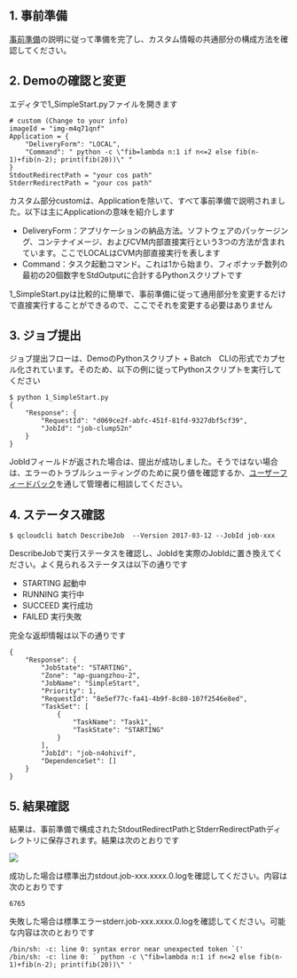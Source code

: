 ## 1. 事前準備
[事前準備]()の説明に従って準備を完了し、カスタム情報の共通部分の構成方法を確認してください。

## 2. Demoの確認と変更
エディタで1_SimpleStart.pyファイルを開きます
```
# custom (Change to your info)
imageId = "img-m4q71qnf"
Application = {
    "DeliveryForm": "LOCAL",
    "Command": " python -c \"fib=lambda n:1 if n<=2 else fib(n-1)+fib(n-2); print(fib(20))\" "
}
StdoutRedirectPath = "your cos path"
StderrRedirectPath = "your cos path"
```
カスタム部分customは、Applicationを除いて、すべて事前準備で説明されました。以下は主にApplicationの意味を紹介します
* DeliveryForm：アプリケーションの納品方法。ソフトウェアのパッケージング、コンテナイメージ、およびCVM内部直接実行という3つの方法が含まれています。ここでLOCALはCVM内部直接実行を表します
* Command：タスク起動コマンド。これは1から始まり、フィボナッチ数列の最初の20個数字をStdOutputに合計するPythonスクリプトです

1_SimpleStart.pyは比較的に簡単で、事前準備に従って通用部分を変更するだけで直接実行することができるので、ここでそれを変更する必要はありません

## 3. ジョブ提出
ジョブ提出フローは、DemoのPythonスクリプト + Batch　CLIの形式でカプセル化されています。そのため、以下の例に従ってPythonスクリプトを実行してください
```
$ python 1_SimpleStart.py
{
    "Response": {
        "RequestId": "d069ce2f-abfc-451f-81fd-9327dbf5cf39",
        "JobId": "job-clump52n"
    }
}
```

JobIdフィールドが返された場合は、提出が成功しました。そうではない場合は、エラーのトラブルシューティングのために戻り値を確認するか、[ユーザーフィードバック]()を通して管理者に相談してください。

## 4. ステータス確認

```
$ qcloudcli batch DescribeJob  --Version 2017-03-12 --JobId job-xxx
```
DescribeJobで実行ステータスを確認し、JobIdを実際のJobIdに置き換えてください。よく見られるステータスは以下の通りです
* STARTING  起動中
* RUNNING   実行中
* SUCCEED   実行成功
* FAILED    実行失敗

完全な返却情報は以下の通りです

```
{
    "Response": {
        "JobState": "STARTING",
        "Zone": "ap-guangzhou-2",
        "JobName": "SimpleStart",
        "Priority": 1,
        "RequestId": "8e5ef77c-fa41-4b9f-8c80-107f2546e8ed",
        "TaskSet": [
            {
                "TaskName": "Task1",
                "TaskState": "STARTING"
            }
        ],
        "JobId": "job-n4ohivif",
        "DependenceSet": []
    }
}
```

## 5. 結果確認

結果は、事前準備で構成されたStdoutRedirectPathとStderrRedirectPathディレクトリに保存されます。結果は次のとおりです

![](https://main.qcloudimg.com/raw/e0b29b30d689d0f14045a30c12d9caf4.png)

成功した場合は標準出力stdout.job-xxx.xxxx.0.logを確認してください。内容は次のとおりです
```
6765
```

失敗した場合は標準エラーstderr.job-xxx.xxxx.0.logを確認してください。可能な内容は次のとおりです
```
/bin/sh: -c: line 0: syntax error near unexpected token `('
/bin/sh: -c: line 0: ` python -c \"fib=lambda n:1 if n<=2 else fib(n-1)+fib(n-2); print(fib(20))\" '
```




